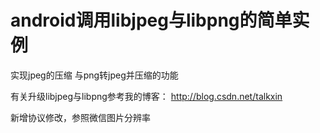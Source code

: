 # android调用libjpeg与libpng的简单实例

实现jpeg的压缩
与png转jpeg并压缩的功能

有关升级libjpeg与libpng参考我的博客：
http://blog.csdn.net/talkxin

新增协议修改，参照微信图片分辨率